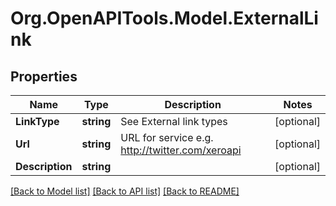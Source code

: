 # Org.OpenAPITools.Model.ExternalLink

## Properties

Name | Type | Description | Notes
------------ | ------------- | ------------- | -------------
**LinkType** | **string** | See External link types | [optional] 
**Url** | **string** | URL for service e.g. http://twitter.com/xeroapi | [optional] 
**Description** | **string** |  | [optional] 

[[Back to Model list]](../README.md#documentation-for-models) [[Back to API list]](../README.md#documentation-for-api-endpoints) [[Back to README]](../README.md)

